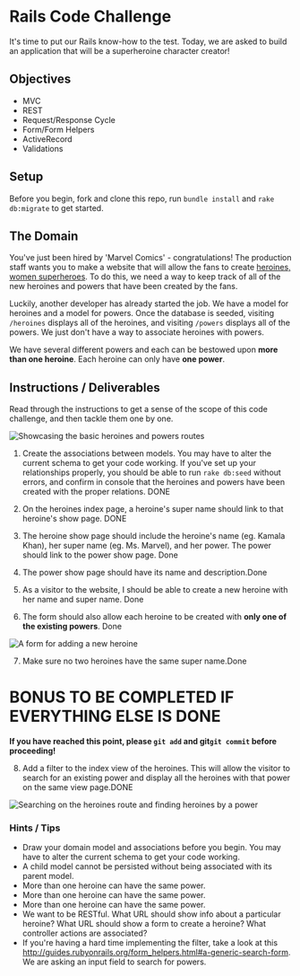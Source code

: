 # Rails Code Challenge

It's time to put our Rails know-how to the test. Today, we are asked to build an application that will be a superheroine character creator!

## Objectives
+ MVC
+ REST
+ Request/Response Cycle
+ Form/Form Helpers
+ ActiveRecord
+ Validations

## Setup

Before you begin, fork and clone this repo, run `bundle install` and `rake db:migrate` to get started.

## The Domain

You've just been hired by 'Marvel Comics' - congratulations! The production staff wants you to make a website that will allow the fans to create [heroines, women superheroes](http://www.dictionary.com/browse/heroine). To do this, we need a way to keep track of all of the new heroines and powers that have been created by the fans.

Luckily, another developer has already started the job. We have a model for heroines and a model for powers. Once the database is seeded, visiting `/heroines` displays all of the heroines, and visiting `/powers` displays all of the powers. We just don't have a way to associate heroines with powers.

We have several different powers and each can be bestowed upon **more than one heroine**. Each heroine can only have **one power**.

## Instructions / Deliverables

Read through the instructions to get a sense of the scope of this code challenge, and then tackle them one by one.

![Showcasing the basic heroines and powers routes](heroines_and_powers.gif)

1. Create the associations between models. You may have to alter the current schema to get your code working. If you've set up your relationships properly, you should be able to run `rake db:seed` without errors, and confirm in console that the heroines and powers have been created with the proper relations. DONE

2. On the heroines index page, a heroine's super name should link to that heroine's show page. DONE

3. The heroine show page should include the heroine's name (eg. Kamala Khan), her super name (eg. Ms. Marvel), and her power. The power should link to the power show page.  Done

4. The power show page should have its name and description.Done 

5. As a visitor to the website, I should be able to create a new heroine with her name and super name. Done

6. The form should also allow each heroine to be created with **only one of the existing powers**. Done

  ![A form for adding a new heroine](new_heroine_form.gif)

7. Make sure no two heroines have the same super name.Done

# BONUS TO BE COMPLETED IF EVERYTHING ELSE IS DONE

**If you have reached this point, please `git add` and git`git commit` before proceeding!**

8. Add a filter to the index view of the heroines. This will allow the visitor to search for an existing power and display all the heroines with that power on the same view page.DONE

![Searching on the heroines route and finding heroines by a power](search_by_power.gif)


### Hints / Tips
+ Draw your domain model and associations before you begin. You may have to alter the current schema to get your code working.
+ A child model cannot be persisted without being associated with its parent model.
+ More than one heroine can have the same power.
+ More than one heroine can have the same power.
+ More than one heroine can have the same power.
+ We want to be RESTful. What URL should show info about a particular heroine? What URL should show a form to create a heroine? What controller actions are associated?
+ If you're having a hard time implementing the filter, take a look at this http://guides.rubyonrails.org/form_helpers.html#a-generic-search-form. We are asking an input field to search for powers.
